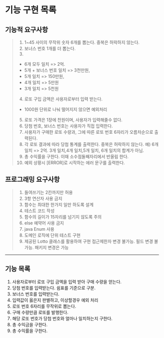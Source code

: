 기능 구현 목록
===========
기능적 요구사항
------------
>1. 1~45 사이의 무작위 숫자 6개를 뽑는다. 중복은 허락하지 않는다.
>2. 보너스 번호 1개를 더 뽑는다.
>3. 
  > * 6개 모두 일치 => 2억.
  > * 5개 + 보너스 번호 일치 => 3천만원,
  > * 5개 일치 => 150만원,
  > * 4개 일치 => 5만원
  > * 3개 일치 => 5천원
>4. 로또 구입 금액은 사용자로부터 입력 받는다.
  > * 1000원 단위로 나눠 떨어지지 않으면 예외처리
>5. 로또 가격은 1장에 천원이며, 사용자가 입력해줄수 없다.
>6. 당첨 번호, 보너스 번호는 사용자가 직접 입력한다.
>7. 사용자가 구매한 로또 수량과, 그에 따른 로또 번호 6자리가 오름차순으로 출력된다.
>8. 각 로또 결과에 따라 당첨 통계를 출력한다. 중복은 허락하지 않는다.
   예) 6개 일치 => 2억.
   3개 일치,4개 일치,5개 일치, 6개 일치의 합계가 아님.
>9. 총 수익률을 구한다. 이때 소수점둘째자리에서 반올림 한다.
>10. 예외 상황시 [ERROR]로 시작하는 에러 문구를 출력한다.

프로그래밍 요구사항
---------------
>1. 들여쓰기는 2칸까지만 허용
>2. 3항 연산자 사용 금지
>3. 함수는 최대한 한가지 일만 하도록 설계
>4. 테스트 코드 작성
>5. 함수의 길이가 15자리를 넘기지 않도록 주의
>6. else 예약어 사용 금지
>7. java Enum 사용
>8. 도메인 로직에 단위 테스트 구현
>9. 제공된 Lotto 클래스를 활용하여 구현
   접근제한자 변경 불가능. 필드 변경 불가능.
   패키지 변경은 가능
>


* * *


기능 목록
-------
1. 사용자로부터 로또 구입 금액을 입력 받아 구매 수량을 얻는다.
2. 당첨 번호를 입력받는다. 쉼표를 기준으로 구분.
3. 보너스 번호를 입력받는다. 
4. 입력값이 옳은지 판별하고, 이상할경우 예외 처리
4. 로또 번호 6자리를 무작위로 뽑는다.
5. 구매 수량만큼 로또를 발행한다.
5. 해당 로또 번호가 당첨 번호와 얼마나 일치하는지 구한다.
6. 총 수익금을 구한다.
7. 총 수익률을 구한다.